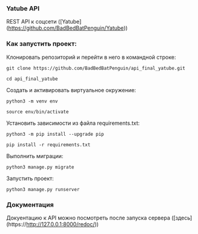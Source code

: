 ### Yatube API

REST API к соцсети ([Yatube] (https://github.com/BadBedBatPenguin/Yatube))

### Как запустить проект:

Клонировать репозиторий и перейти в него в командной строке:

```Shell
git clone https://github.com/BadBedBatPenguin/api_final_yatube.git
```

```Shell
cd api_final_yatube
```

Cоздать и активировать виртуальное окружение:

```Shell
python3 -m venv env
```

```Shell
source env/bin/activate
```

Установить зависимости из файла requirements.txt:

```Shell
python3 -m pip install --upgrade pip
```

```Shell
pip install -r requirements.txt
```

Выполнить миграции:

```Shell
python3 manage.py migrate
```

Запустить проект:

```Shell
python3 manage.py runserver
```

### Документация

Докуентацию к API можно посмотреть после запуска сервера ([здесь] (https://http://127.0.0.1:8000/redoc/))
